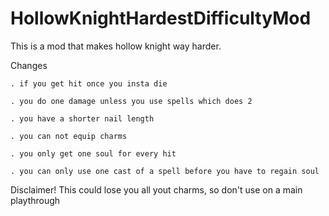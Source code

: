 # HollowKnightHardestDifficultyMod
This is a mod that makes hollow knight way harder.

Changes
     
    . if you get hit once you insta die 
  
    . you do one damage unless you use spells which does 2
  
    . you have a shorter nail length
  
    . you can not equip charms 
  
    . you only get one soul for every hit 
  
    . you can only use one cast of a spell before you have to regain soul
   
Disclaimer! This could lose you all yout charms, so don't use on a main playthrough

